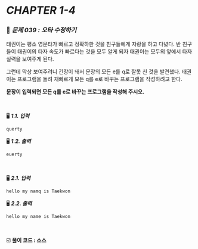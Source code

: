# _CHAPTER 1-4_

###  :pencil: ​_문제 039 :  오타 수정하기_

태권이는 평소 영문타가 빠르고 정확하한 것을 친구들에게 자랑을 하고 다녔다. 반 친구들이 태권이의 타자 속도가 빠르다는 것을 모두 알게 되자 태권이는 모두의 앞에서 타자 실력을 보여주게 된다.

그런데 막상 보여주려니 긴장이 돼서 문장의 모든 e를 q로 잘못 친 것을 발견했다.
태권이는 프로그램을 돌려 재빠르게 모든 q를 e로 바꾸는 프로그램을 작성하려고 한다.

**문장이 입력되면 모든 q를 e로 바꾸는 프로그램을 작성해 주시오.**

<br>

:desktop_computer: ***1.1. 입력***

```javascript
querty
```

:desktop_computer: ***1.2. 출력***

```javascript
euerty
```

<br>

:desktop_computer: ***2.1. 입력***

```javascript
hello my namq is Taekwon
```

:desktop_computer: ***2.2. 출력***

```javascript
hello my name is Taekwon
```

<br>

:ballot_box_with_check: **풀이 코드  : 소스**